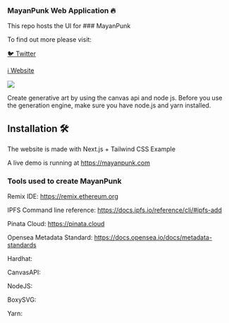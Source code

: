
### MayanPunk Web Application 🔥

This repo hosts the UI for ### MayanPunk

To find out more please visit:

[🐦 Twitter](https://twitter.com/mayanpunk)

[ℹ️ Website](https://mayanpunk.com)

![](https://github.com/Mayanpunk/Mayanpunk/public/images/banner.png)

Create generative art by using the canvas api and node js. Before you use the generation engine, make sure you have node.js and yarn installed.

## Installation 🛠️

The website is made with Next.js + Tailwind CSS Example

A live demo is running at https://mayanpunk.com

### Tools used to create MayanPunk

Remix IDE: https://remix.ethereum.org

IPFS Command line reference: https://docs.ipfs.io/reference/cli/#ipfs-add

Pinata Cloud: https://pinata.cloud

Opensea Metadata Standard: https://docs.opensea.io/docs/metadata-standards

Hardhat: 

CanvasAPI:

NodeJS:

BoxySVG: 

Yarn: 
